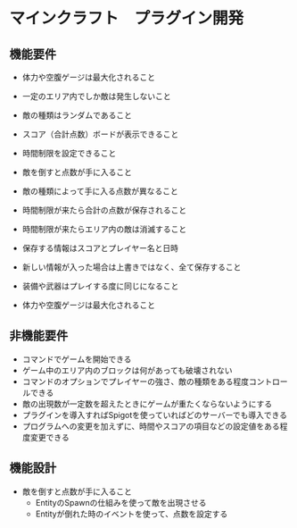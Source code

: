 # マインクラフト　プラグイン開発
## 機能要件
- 体力や空腹ゲージは最大化されること
- 一定のエリア内でしか敵は発生しないこと
- 敵の種類はランダムであること

- スコア（合計点数）ボードが表示できること
- 時間制限を設定できること
- 敵を倒すと点数が手に入ること
- 敵の種類によって手に入る点数が異なること
- 時間制限が来たら合計の点数が保存されること
- 時間制限が来たらエリア内の敵は消滅すること
- 保存する情報はスコアとプレイヤー名と日時
- 新しい情報が入った場合は上書きではなく、全て保存すること
- 装備や武器はプレイする度に同じになること
- 体力や空腹ゲージは最大化されること

## 非機能要件
- コマンドでゲームを開始できる
- ゲーム中のエリア内のブロックは何があっても破壊されない
- コマンドのオプションでプレイヤーの強さ、敵の種類をある程度コントロールできる
- 敵の出現数が一定数を超えたときにゲームが重たくならないようにする
- プラグインを導入すればSpigotを使っていればどのサーバーでも導入できる
- プログラムへの変更を加えずに、時間やスコアの項目などの設定値をある程度変更できる

## 機能設計
- 敵を倒すと点数が手に入ること
    - EntityのSpawnの仕組みを使って敵を出現させる
    - Entityが倒れた時のイベントを使って、点数を設定する